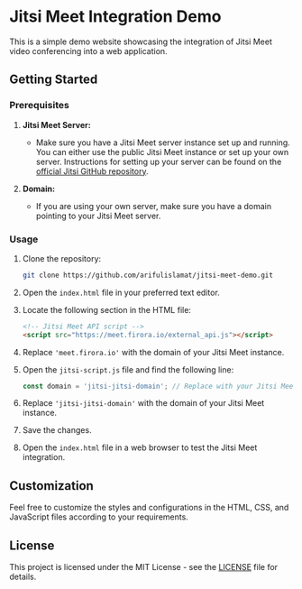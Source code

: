 # Jitsi Meet Integration Demo

This is a simple demo website showcasing the integration of Jitsi Meet video conferencing into a web application.

## Getting Started

### Prerequisites

1. **Jitsi Meet Server:**
   - Make sure you have a Jitsi Meet server instance set up and running. You can either use the public Jitsi Meet instance or set up your own server. Instructions for setting up your server can be found on the [official Jitsi GitHub repository](https://github.com/jitsi/jitsi-meet).

2. **Domain:**
   - If you are using your own server, make sure you have a domain pointing to your Jitsi Meet server.

### Usage

1. Clone the repository:

    ```bash
    git clone https://github.com/arifulislamat/jitsi-meet-demo.git
    ```

2. Open the `index.html` file in your preferred text editor.

3. Locate the following section in the HTML file:

    ```html
    <!-- Jitsi Meet API script -->
    <script src="https://meet.firora.io/external_api.js"></script> 
    ```
4. Replace `'meet.firora.io'` with the domain of your Jitsi Meet instance.
   
5. Open the `jitsi-script.js` file and find the following line:

    ```javascript
    const domain = 'jitsi-jitsi-domain'; // Replace with your Jitsi Meet domain
    ```

6. Replace `'jitsi-jitsi-domain'` with the domain of your Jitsi Meet instance.

7. Save the changes.

8. Open the `index.html` file in a web browser to test the Jitsi Meet integration.

## Customization

Feel free to customize the styles and configurations in the HTML, CSS, and JavaScript files according to your requirements.

## License

This project is licensed under the MIT License - see the [LICENSE](LICENSE) file for details.
